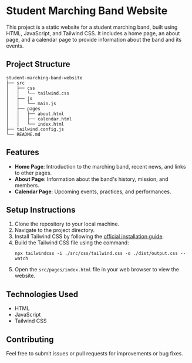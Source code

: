 # Student Marching Band Website

This project is a static website for a student marching band, built using HTML, JavaScript, and Tailwind CSS. It includes a home page, an about page, and a calendar page to provide information about the band and its events.

## Project Structure

```
student-marching-band-website
├── src
│   ├── css
│   │   └── tailwind.css
│   ├── js
│   │   └── main.js
│   ├── pages
│   │   ├── about.html
│   │   ├── calendar.html
│   │   └── index.html
├── tailwind.config.js
└── README.md
```

## Features

- **Home Page**: Introduction to the marching band, recent news, and links to other pages.
- **About Page**: Information about the band's history, mission, and members.
- **Calendar Page**: Upcoming events, practices, and performances.

## Setup Instructions

1. Clone the repository to your local machine.
2. Navigate to the project directory.
3. Install Tailwind CSS by following the [official installation guide](https://tailwindcss.com/docs/installation).
4. Build the Tailwind CSS file using the command:
   ```
   npx tailwindcss -i ./src/css/tailwind.css -o ./dist/output.css --watch
   ```
5. Open the `src/pages/index.html` file in your web browser to view the website.

## Technologies Used

- HTML
- JavaScript
- Tailwind CSS

## Contributing

Feel free to submit issues or pull requests for improvements or bug fixes.
